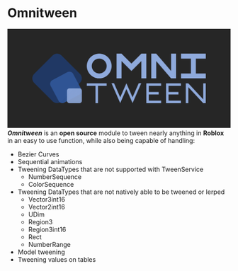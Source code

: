 # Omnitween
![alt text](https://github.com/Devollin/OmniTween/blob/master/assets/Omnitween-logo-v1.png?raw=true)
**_Omnitween_** is an **open source** module to tween nearly anything in **Roblox** in an easy to use function, while also being capable of handling:
- Bezier Curves
- Sequential animations
- Tweening DataTypes that are not supported with TweenService
  - NumberSequence
  - ColorSequence
- Tweening DataTypes that are not natively able to be tweened or lerped
  - Vector3int16
  - Vector2int16
  - UDim
  - Region3
  - Region3int16
  - Rect
  - NumberRange
- Model tweening
- Tweening values on tables
